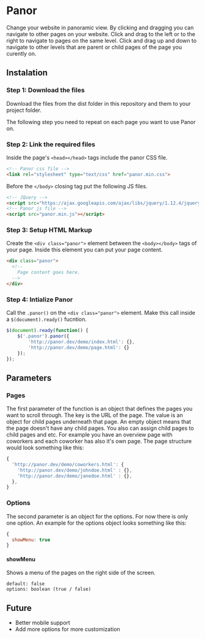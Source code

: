 # Panor

Change your website in panoramic view. By clicking and dragging you can navigate to other pages on your website. Click and drag to the left or to the right to navigate to pages on the same level. Click and drag up and down to navigate to other levels that are parent or child pages of the page you curently on.

## Instalation

### Step 1: Download the files
Download the files from the dist folder in this repository and them to your project folder.

The following step you need to repeat on each page you want to use Panor on.

### Step 2: Link the required files
Inside the page's `<head></head>` tags include the panor CSS file.

```html
<!-- Panor css file -->
<link rel="stylesheet" type="text/css" href="panor.min.css">
```

Before the `</body>` closing tag put the following JS files.

```html
<!-- JQuery -->    
<script src="https://ajax.googleapis.com/ajax/libs/jquery/1.12.4/jquery.min.js"></script>
<!-- Panor js file -->
<script src="panor.min.js"></script>
```

### Step 3: Setup HTML Markup
Create the `<div class="panor">` element between the `<body></body>` tags of your page. Inside this element you can put your page content. 

```html
<div class="panor">
  <!-- 
    Page content goes here.
  -->
</div>
```

### Step 4: Intialize Panor
Call the `.panor()` on the `<div class="panor">` element. Make this call inside a `$(document).ready()` fucntion.

```javascript
$(document).ready(function() {
	$('.panor').panor({
		'http://panor.dev/demo/index.html': {},
		'http://panor.dev/demo/page.html': {}
	});
});
```

## Parameters

### Pages
The first parameter of the function is an object that defines the pages you want to scroll through. The key is the URL of the page. The value is an object for child pages underneath that page. An empty object means that the page doesn't have any child pages. You also can assign child pages to child pages and etc. For example you have an overview page with coworkers and each coworker has also it's own page. The page structure would look something like this:

```javascript
{
  'http://panor.dev/demo/coworkers.html': {
    'http://panor.dev/demo/johndoe.html' : {},
    'http://panor.dev/demo/janedoe.html' : {},
  },
}
```

### Options
The second parameter is an object for the options. For now there is only one option. An example for the options object looks something like this:

```javascript
{
  showMenu: true
}
```

#### showMenu
Shows a menu of the pages on the right side of the screen.

```
default: false
options: boolean (true / false)
```

## Future
* Better mobile support
* Add more options for more customization
